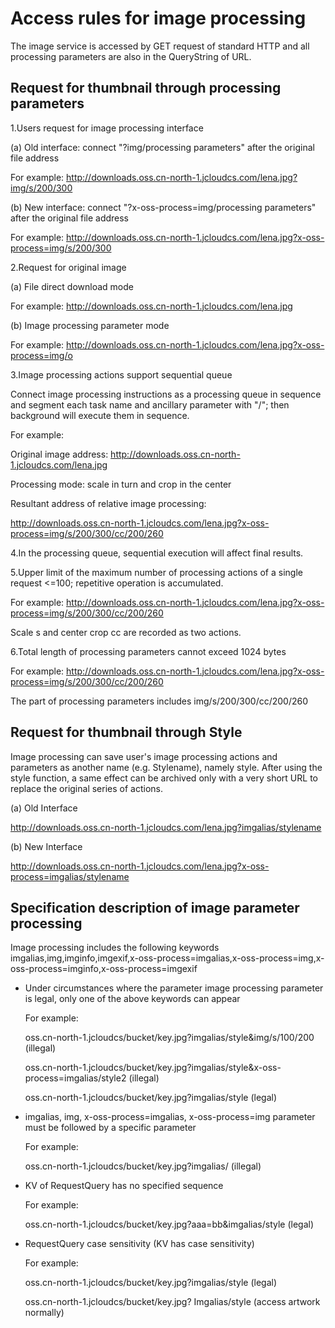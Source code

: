 # Access rules for image processing

The image service is accessed by GET request of standard HTTP and all processing parameters are also in the QueryString of URL.

## Request for thumbnail through processing parameters

1.Users request for image processing interface

(a) Old interface: connect "?img/processing parameters" after the original file address

For example: http://downloads.oss.cn-north-1.jcloudcs.com/lena.jpg?img/s/200/300

(b) New interface: connect "?x-oss-process=img/processing parameters" after the original file address

For example: http://downloads.oss.cn-north-1.jcloudcs.com/lena.jpg?x-oss-process=img/s/200/300

2.Request for original image

(a) File direct download mode

For example: http://downloads.oss.cn-north-1.jcloudcs.com/lena.jpg

(b) Image processing parameter mode

For example: http://downloads.oss.cn-north-1.jcloudcs.com/lena.jpg?x-oss-process=img/o

3.Image processing actions support sequential queue

Connect image processing instructions as a processing queue in sequence and segment each task name and ancillary parameter with "/"; then background will execute them in sequence.

For example:

Original image address: http://downloads.oss.cn-north-1.jcloudcs.com/lena.jpg

Processing mode: scale in turn and crop in the center

Resultant address of relative image processing:

http://downloads.oss.cn-north-1.jcloudcs.com/lena.jpg?x-oss-process=img/s/200/300/cc/200/260

4.In the processing queue, sequential execution will affect final results.

5.Upper limit of the maximum number of processing actions of a single request <=100; repetitive operation is accumulated.

For example: http://downloads.oss.cn-north-1.jcloudcs.com/lena.jpg?x-oss-process=img/s/200/300/cc/200/260

Scale s and center crop cc are recorded as two actions.

6.Total length of processing parameters cannot exceed 1024 bytes

For example: http://downloads.oss.cn-north-1.jcloudcs.com/lena.jpg?x-oss-process=img/s/200/300/cc/200/260

The part of processing parameters includes img/s/200/300/cc/200/260

## Request for thumbnail through Style

Image processing can save user's image processing actions and parameters as another name (e.g. Stylename), namely style. After using the style function, a same effect can be archived only with a very short URL to replace the original series of actions.

(a) Old Interface

http://downloads.oss.cn-north-1.jcloudcs.com/lena.jpg?imgalias/stylename

(b) New Interface

http://downloads.oss.cn-north-1.jcloudcs.com/lena.jpg?x-oss-process=imgalias/stylename

## Specification description of image parameter processing

Image processing includes the following keywords imgalias,img,imginfo,imgexif,x-oss-process=imgalias,x-oss-process=img,x-oss-process=imginfo,x-oss-process=imgexif

* Under circumstances where the parameter image processing parameter is legal, only one of the above keywords can appear
       
     For example:
      
     oss.cn-north-1.jcloudcs/bucket/key.jpg?imgalias/style&img/s/100/200    (illegal)
       
     oss.cn-north-1.jcloudcs/bucket/key.jpg?imgalias/style&x-oss-process=imgalias/style2   (illegal)
       
     oss.cn-north-1.jcloudcs/bucket/key.jpg?imgalias/style   (legal)
       
* imgalias, img, x-oss-process=imgalias, x-oss-process=img parameter must be followed by a specific parameter

    For example:
    
    oss.cn-north-1.jcloudcs/bucket/key.jpg?imgalias/   (illegal)

* KV of RequestQuery has no specified sequence

    For example:
    
    oss.cn-north-1.jcloudcs/bucket/key.jpg?aaa=bb&imgalias/style    (legal)

* RequestQuery case sensitivity (KV has case sensitivity)

    For example:
    
    oss.cn-north-1.jcloudcs/bucket/key.jpg?imgalias/style    (legal)

    oss.cn-north-1.jcloudcs/bucket/key.jpg? Imgalias/style    (access artwork normally)
